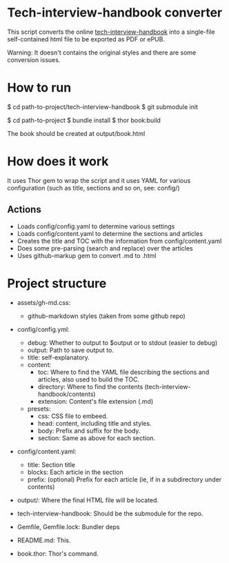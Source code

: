 # Tech-interview-handbook converter

This script converts the online [tech-interview-handbook](https://yangshun.github.io/tech-interview-handbook/) into a single-file self-contained html file to be exported as PDF or ePUB.

Warning: It doesn't contains the original styles and there are some conversion issues.

# How to run

$ cd path-to-project/tech-interview-handbook
$ git submodule init

$ cd path-to-project
$ bundle install
$ thor book:build

The book should be created at output/book.html

# How does it work

It uses Thor gem to wrap the script and it uses YAML for various configuration (such as title, sections and so on, see: config/)

## Actions

- Loads config/config.yaml to determine various settings
- Loads config/content.yaml to determine the sections and articles
- Creates the title and TOC with the information from config/content.yaml
- Does some pre-parsing (search and replace) over the articles
- Uses github-markup gem to convert .md to .html

# Project structure

- assets/gh-md.css:
    - github-markdown styles (taken from some github repo)

- config/config.yml:
    - debug: Whether to output to $output or to stdout (easier to debug)
    - output: Path to save output to.
    - title: self-explanatory.
    - content:
        - toc: Where to find the YAML file describing the sections and articles, also used to build the TOC.
        - directory: Where to find the contents (tech-interview-handbook/contents)
        - extension: Content's file extension (.md)
    - presets:
        - css: CSS file to embeed.
        - head: <head> content, including title and styles.
        - body: Prefix and suffix for the body.
        - section: Same as above for each section.

- config/content.yaml:
    - title: Section title
    - blocks: Each article in the section
    - prefix: (optional) Prefix for each article (ie, if in a subdirectory under contents)

- output/: Where the final HTML file will be located.

- tech-interview-handbook: Should be the submodule for the repo.

- Gemfile, Gemfile.lock: Bundler deps

- README.md: This.

- book.thor: Thor's command.
